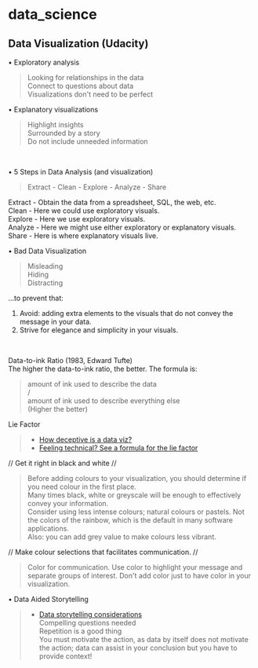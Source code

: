 # data_science

## Data Visualization (Udacity)



• Exploratory analysis
</br>
> Looking for relationships in the data </br>
> Connect to questions about data </br>
> Visualizations don't need to be perfect </br>

• Explanatory visualizations
</br>
> Highlight insights </br>
> Surrounded by a story </br>
> Do not include unneeded information </br>

</br>

• 5 Steps in Data Analysis (and visualization)
</br>
> Extract - Clean - Explore - Analyze - Share

Extract - Obtain the data from a spreadsheet, SQL, the web, etc. </br>
Clean - Here we could use exploratory visuals. </br>
Explore - Here we use exploratory visuals. </br>
Analyze - Here we might use either exploratory or explanatory visuals. </br>
Share - Here is where explanatory visuals live.
</br>

• Bad Data Visualization </br>
> Misleading </br>
> Hiding </br>
> Distracting </br>

...to prevent that: </br>
1) Avoid: adding extra elements to the visuals that do not convey the message in your data. </br>
2) Strive for elegance and simplicity in your visuals. </br>

</br>

Data-to-ink Ratio (1983, Edward Tufte) </br>
The higher the data-to-ink ratio, the better. The formula is: </br>
> amount of ink used to describe the data </br>
> / </br>
> amount of ink used to describe everything else </br>
(Higher the better)

Lie Factor </br>
> - [How deceptive is a data viz?](https://drive.google.com/file/d/12de-JacbyLhJ-lA-vATiLWmmtsIEbCNE/view?usp=sharing)
> - [Feeling technical? See a formula for the lie factor](https://drive.google.com/file/d/1LvbCQ7x8ZK01QJCp1zPdEA2-HfVq_1NZ/view?usp=sharing)

// Get it right in black and white // </br>
> Before adding colours to your visualization, you should determine if you need colour in the first place. </br>
> Many times black, white or greyscale will be enough to effectively convey your information. </br>
> Consider using less intense colours; natural colours or pastels. Not the colors of the rainbow, which is the default in many software applications. </br>
> Also: you can add grey value to make colours less vibrant. </br>

// Make colour selections that facilitates communication. //
> Color for communication. Use color to highlight your message and separate groups of interest. Don't add color just to have color in your visualization.

• Data Aided Storytelling </br>
> - [Data storytelling considerations](https://drive.google.com/file/d/1tHAGjKfkasC7ZN1GUZEGNTjO4R5s7TCo/view?usp=sharing) </br>
> Compelling questions needed </br>
> Repetition is a good thing </br>
> You must motivate the action, as data by itself does not motivate the action; data can assist in your conclusion but you have to provide context! </br>

